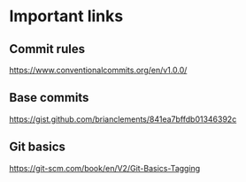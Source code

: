 # Important links

## Commit rules
https://www.conventionalcommits.org/en/v1.0.0/

## Base commits
https://gist.github.com/brianclements/841ea7bffdb01346392c

## Git basics
https://git-scm.com/book/en/V2/Git-Basics-Tagging

